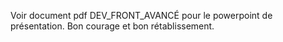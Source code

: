 Voir document pdf DEV_FRONT_AVANCÉ pour le powerpoint de présentation.
Bon courage et bon rétablissement.
